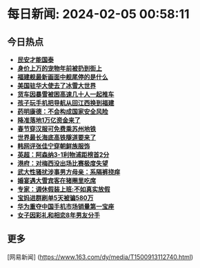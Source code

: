 
# 每日新闻: 2024-02-05 00:58:11
## 今日热点

- **[民安才能国泰](https://www.163.com/search?keyword=%E6%B0%91%E5%AE%89%E6%89%8D%E8%83%BD%E5%9B%BD%E6%B3%B0)**
- **[身价上万的宠物年前被扔到街上](https://www.163.com/search?keyword=%E8%BA%AB%E4%BB%B7%E4%B8%8A%E4%B8%87%E7%9A%84%E5%AE%A0%E7%89%A9%E5%B9%B4%E5%89%8D%E8%A2%AB%E6%89%94%E5%88%B0%E8%A1%97%E4%B8%8A)**
- **[福建舰最新画面中舰尾停的是什么](https://www.163.com/search?keyword=%E7%A6%8F%E5%BB%BA%E8%88%B0%E6%9C%80%E6%96%B0%E7%94%BB%E9%9D%A2%E4%B8%AD%E8%88%B0%E5%B0%BE%E5%81%9C%E7%9A%84%E6%98%AF%E4%BB%80%E4%B9%88)**
- **[美国驻华大使去了冰雪大世界](https://www.163.com/search?keyword=%E7%BE%8E%E5%9B%BD%E9%A9%BB%E5%8D%8E%E5%A4%A7%E4%BD%BF%E5%8E%BB%E4%BA%86%E5%86%B0%E9%9B%AA%E5%A4%A7%E4%B8%96%E7%95%8C)**
- **[货车因暴雪被困高速几十人一起推车](https://www.163.com/search?keyword=%E8%B4%A7%E8%BD%A6%E5%9B%A0%E6%9A%B4%E9%9B%AA%E8%A2%AB%E5%9B%B0%E9%AB%98%E9%80%9F%E5%87%A0%E5%8D%81%E4%BA%BA%E4%B8%80%E8%B5%B7%E6%8E%A8%E8%BD%A6)**
- **[孩子玩手机把导航从回江西换到福建](https://www.163.com/search?keyword=%E5%AD%A9%E5%AD%90%E7%8E%A9%E6%89%8B%E6%9C%BA%E6%8A%8A%E5%AF%BC%E8%88%AA%E4%BB%8E%E5%9B%9E%E6%B1%9F%E8%A5%BF%E6%8D%A2%E5%88%B0%E7%A6%8F%E5%BB%BA)**
- **[药明康德：不会构成国家安全风险](https://www.163.com/search?keyword=%E8%8D%AF%E6%98%8E%E5%BA%B7%E5%BE%B7%EF%BC%9A%E4%B8%8D%E4%BC%9A%E6%9E%84%E6%88%90%E5%9B%BD%E5%AE%B6%E5%AE%89%E5%85%A8%E9%A3%8E%E9%99%A9)**
- **[降准落地1万亿资金来了](https://www.163.com/search?keyword=%E9%99%8D%E5%87%86%E8%90%BD%E5%9C%B01%E4%B8%87%E4%BA%BF%E8%B5%84%E9%87%91%E6%9D%A5%E4%BA%86)**
- **[春节穿汉服可免费乘苏州地铁](https://www.163.com/search?keyword=%E6%98%A5%E8%8A%82%E7%A9%BF%E6%B1%89%E6%9C%8D%E5%8F%AF%E5%85%8D%E8%B4%B9%E4%B9%98%E8%8B%8F%E5%B7%9E%E5%9C%B0%E9%93%81)**
- **[世界最长海底高铁隧道要来了](https://www.163.com/search?keyword=%E4%B8%96%E7%95%8C%E6%9C%80%E9%95%BF%E6%B5%B7%E5%BA%95%E9%AB%98%E9%93%81%E9%9A%A7%E9%81%93%E8%A6%81%E6%9D%A5%E4%BA%86)**
- **[韩网评张佳宁穿朝鲜族服饰](https://www.163.com/search?keyword=%E9%9F%A9%E7%BD%91%E8%AF%84%E5%BC%A0%E4%BD%B3%E5%AE%81%E7%A9%BF%E6%9C%9D%E9%B2%9C%E6%97%8F%E6%9C%8D%E9%A5%B0)**
- **[英超：阿森纳3-1利物浦距榜首2分](https://www.163.com/search?keyword=%E8%8B%B1%E8%B6%85%EF%BC%9A%E9%98%BF%E6%A3%AE%E7%BA%B33-1%E5%88%A9%E7%89%A9%E6%B5%A6%E8%B7%9D%E6%A6%9C%E9%A6%962%E5%88%86)**
- **[港府：对梅西没出场比赛极度失望](https://www.163.com/search?keyword=%E6%B8%AF%E5%BA%9C%EF%BC%9A%E5%AF%B9%E6%A2%85%E8%A5%BF%E6%B2%A1%E5%87%BA%E5%9C%BA%E6%AF%94%E8%B5%9B%E6%9E%81%E5%BA%A6%E5%A4%B1%E6%9C%9B)**
- **[武大性骚扰涉事男方母亲：系隔裤挠痒](https://www.163.com/search?keyword=%E6%AD%A6%E5%A4%A7%E6%80%A7%E9%AA%9A%E6%89%B0%E6%B6%89%E4%BA%8B%E7%94%B7%E6%96%B9%E6%AF%8D%E4%BA%B2%EF%BC%9A%E7%B3%BB%E9%9A%94%E8%A3%A4%E6%8C%A0%E7%97%92)**
- **[婚宴遇大雪宾客在猪圈里吃席](https://www.163.com/search?keyword=%E5%A9%9A%E5%AE%B4%E9%81%87%E5%A4%A7%E9%9B%AA%E5%AE%BE%E5%AE%A2%E5%9C%A8%E7%8C%AA%E5%9C%88%E9%87%8C%E5%90%83%E5%B8%AD)**
- **[专家：调休假装上班:不如真实放假](https://www.163.com/search?keyword=%E4%B8%93%E5%AE%B6%EF%BC%9A%E8%B0%83%E4%BC%91%E5%81%87%E8%A3%85%E4%B8%8A%E7%8F%AD+%E4%B8%8D%E5%A6%82%E7%9C%9F%E5%AE%9E%E6%94%BE%E5%81%87)**
- **[宝妈进群刷单5天被骗580万](https://www.163.com/search?keyword=%E5%AE%9D%E5%A6%88%E8%BF%9B%E7%BE%A4%E5%88%B7%E5%8D%955%E5%A4%A9%E8%A2%AB%E9%AA%97580%E4%B8%87)**
- **[华为重夺中国手机市场销量第一宝座](https://www.163.com/search?keyword=%E5%8D%8E%E4%B8%BA%E9%87%8D%E5%A4%BA%E4%B8%AD%E5%9B%BD%E6%89%8B%E6%9C%BA%E5%B8%82%E5%9C%BA%E9%94%80%E9%87%8F%E7%AC%AC%E4%B8%80%E5%AE%9D%E5%BA%A7)**
- **[女子因彩礼和相恋8年男友分手](https://www.163.com/search?keyword=%E5%A5%B3%E5%AD%90%E5%9B%A0%E5%BD%A9%E7%A4%BC%E5%92%8C%E7%9B%B8%E6%81%8B8%E5%B9%B4%E7%94%B7%E5%8F%8B%E5%88%86%E6%89%8B)**

## 更多
[网易新闻] (https://www.163.com/dy/media/T1500913112740.html)

